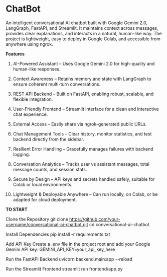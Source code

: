# ChatBot

An intelligent conversational AI chatbot built with Google Gemini 2.0, LangGraph, FastAPI, and Streamlit.
It maintains context across messages, provides clear explanations, and interacts in a natural, human-like way.
The project is lightweight, easy to deploy in Google Colab, and accessible from anywhere using ngrok.

 **Features**

 1. AI-Powered Assistant – Uses Google Gemini 2.0 for high-quality and human-like responses.

 2. Context Awareness – Retains memory and state with LangGraph to ensure coherent multi-turn conversations.

 3. REST API Backend – Built on FastAPI, enabling robust, scalable, and flexible integration.

 4. User-Friendly Frontend – Streamlit interface for a clean and interactive chat experience.

 5. External Access – Easily share via ngrok-generated public URLs.

 6. Chat Management Tools – Clear history, monitor statistics, and test backend directly from the sidebar.

 7. Resilient Error Handling – Gracefully manages failures with backend logging.

 8. Conversation Analytics – Tracks user vs assistant messages, total message counts, and session stats.

 9. Secure by Design – API keys and secrets handled safely, suitable for Colab or local environments.

10. Lightweight & Deployable Anywhere – Can run locally, on Colab, or be adapted for cloud deployment.

**TO START** 

Clone the Repository
git clone https://github.com/your-username/conversational-ai-chatbot.git
cd conversational-ai-chatbot

Install Dependencies
pip install -r requirements.txt

Add API Key
Create a .env file in the project root and add your Google Gemini API key:
GEMINI_API_KEY=your_api_key_here

Run the FastAPI Backend
uvicorn backend.main:app --reload

Run the Streamlit Frontend
streamlit run frontend/app.py
